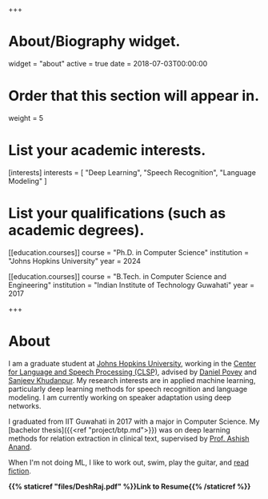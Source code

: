 +++
# About/Biography widget.
widget = "about"
active = true
date = 2018-07-03T00:00:00

# Order that this section will appear in.
weight = 5

# List your academic interests.
[interests]
  interests = [
    "Deep Learning",
    "Speech Recognition",
    "Language Modeling"
  ]

# List your qualifications (such as academic degrees).
[[education.courses]]
  course = "Ph.D. in Computer Science"
  institution = "Johns Hopkins University"
  year = 2024

[[education.courses]]
  course = "B.Tech. in Computer Science and Engineering"
  institution = "Indian Institute of Technology Guwahati"
  year = 2017
 
+++

# About

I am a graduate student at [Johns Hopkins University](https://www.cs.jhu.edu/), working in the [Center for Language and Speech Processing (CLSP)](https://www.clsp.jhu.edu/), advised by [Daniel Povey](http://www.danielpovey.com) and [Sanjeev Khudanpur](https://clsp.wse.jhu.edu/faculty-pages/sanjeev/). My research interests are in applied machine learning, particularly deep learning methods for speech recognition and language modeling. I am currently working on speaker adaptation using deep networks.

I graduated from IIT Guwahati in 2017 with a major in Computer Science. My [bachelor thesis]({{<ref "project/btp.md">}}) was on deep learning methods for relation extraction in clinical text, supervised by [Prof. Ashish Anand](http://www.iitg.ac.in/anand.ashish/index.html). 

When I'm not doing ML, I like to work out, swim, play the guitar, and [read fiction](https://medium.com/deshs-book-reviews). 

**{{% staticref "files/DeshRaj.pdf" %}}Link to Resume{{% /staticref %}}**
